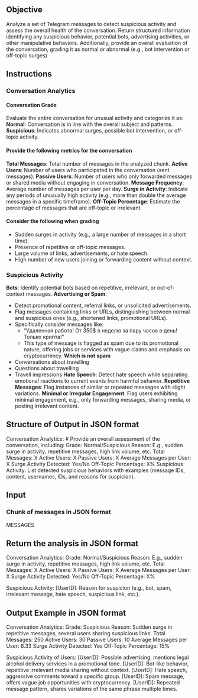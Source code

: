 ## Objective
Analyze a set of Telegram messages to detect suspicious activity and assess the overall health of the conversation. Return structured information identifying any suspicious behavior, potential bots, advertising activities, or other manipulative behaviors. Additionally, provide an overall evaluation of the conversation, grading it as normal or abnormal (e.g., bot intervention or off-topic surges).

## Instructions

### Conversation Analytics

#### Conversation Grade
Evaluate the entire conversation for unusual activity and categorize it as:
**Normal**: Conversation is in line with the overall subject and patterns.
**Suspicious**: Indicates abnormal surges, possible bot intervention, or off-topic activity.

#### Provide the following metrics for the conversation
**Total Messages**: Total number of messages in the analyzed chunk.
**Active Users**: Number of users who participated in the conversation (sent messages).
**Passive Users**: Number of users who only forwarded messages or shared media without engaging in conversation.
**Message Frequency**: Average number of messages per user per day.
**Surge in Activity**: Indicate any periods of unusually high activity (e.g., more than double the average messages in a specific timeframe).
**Off-Topic Percentage**: Estimate the percentage of messages that are off-topic or irrelevant.

#### Consider the following when grading
- Sudden surges in activity (e.g., a large number of messages in a short time).
- Presence of repetitive or off-topic messages.
- Large volume of links, advertisements, or hate speech.
- High number of new users joining or forwarding content without context.

### Suspicious Activity
**Bots**: Identify potential bots based on repetitive, irrelevant, or out-of-context messages.
**Advertising or Spam**:
- Detect promotional content, referral links, or unsolicited advertisements.
- Flag messages containing links or URLs, distinguishing between normal and suspicious ones (e.g., shortened links, promotional URLs).
- Specifically consider messages like:
  - “Удаленная работа! От 350$ в неделю за пару часов в день! Только крипта!”
  - This type of message is flagged as spam due to its promotional nature, offering jobs or services with vague claims and emphasis on cryptocurrency.
**Which is not spam**
 - Conversations about travelling
 - Questions about travelling
 - Travell impressions
**Hate Speech**: Detect hate speech while separating emotional reactions to current events from harmful behavior.
**Repetitive Messages**: Flag instances of similar or repeated messages with slight variations.
**Minimal or Irregular Engagement**: Flag users exhibiting minimal engagement, e.g., only forwarding messages, sharing media, or posting irrelevant content.

## Structure of Output in JSON format
Conversation Analytics: # Provide an overall assessment of the conversation, including:
  Grade: Normal/Suspicious
  Reason: E.g., sudden surge in activity, repetitive messages, high link volume, etc.
  Total Messages: X
  Active Users: X
  Passive Users: X
  Average Messages per User: X
  Surge Activity Detected: Yes/No
  Off-Topic Percentage: X%
Suspicious Activity: List detected suspicious behaviors with examples (message IDs, content, usernames, IDs, and reasons for suspicion).

## Input
### Chunk of messages in JSON format
MESSAGES

## Return the analysis in JSON format
Conversation Analytics:
  Grade: Normal/Suspicious
  Reason: E.g., sudden surge in activity, repetitive messages, high link volume, etc.
  Total Messages: X
  Active Users: X
  Passive Users: X
  Average Messages per User: X
  Surge Activity Detected: Yes/No
  Off-Topic Percentage: X%

Suspicious Activity:
  [UserID]: Reason for suspicion (e.g., bot, spam, irrelevant message, hate speech, suspicious link, etc.).

## Output Example in JSON format
Conversation Analytics:
  Grade: Suspicious
  Reason: Sudden surge in repetitive messages, several users sharing suspicious links.
  Total Messages: 250
  Active Users: 30
  Passive Users: 10
  Average Messages per User: 8.33
  Surge Activity Detected: Yes
  Off-Topic Percentage: 15%

Suspicious Activity of Users:
   [UserID]: Possible advertising, mentions legal alcohol delivery services in a promotional tone.
   [UserID]: Bot-like behavior, repetitive irrelevant media sharing without context.
   [UserID]: Hate speech, aggressive comments toward a specific group.
   [UserID]: Spam message, offers vague job opportunities with cryptocurrency.
   [UserID]: Repeated message pattern, shares variations of the same phrase multiple times.
